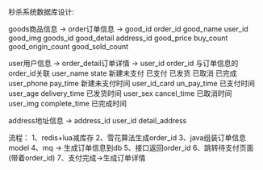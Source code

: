 秒杀系统数据库设计:

goods商品信息 ->              order订单信息 ->
good_id                      order_id
good_name                    user_id
good_img                     goods_id
good_detail                  address_id
good_price                   buy_count
good_origin_count
good_sold_count

user用户信息 ->               order_detail订单详情 ->
user_id                      order_id 与订单信息的order_id关联
user_name                    state 新建未支付 已支付 已发货 已取消 已完成
user_phone                   pay_time 新建未支付时间
user_id_card                 un_pay_time 已支付时间
user_age                     delivery_time 已发货时间
user_sex                     cancel_time 已取消时间
user_img                     complete_time 已完成时间

address地址信息 ->
address_id
user_id
detail_address

流程：
1、redis+lua减库存
2、雪花算法生成order_id
3、java组装订单信息model
4、mq -> 生成订单信息到db
5、接口返回order_id
6、跳转待支付页面(带着order_id)
7、支付完成->生成订单详情